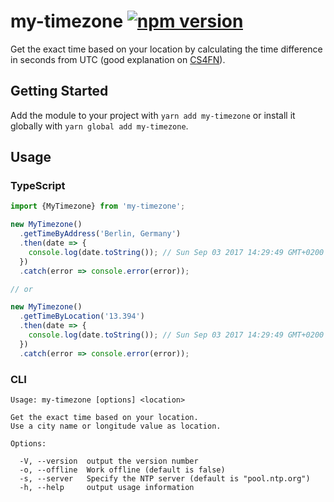 # my-timezone [![npm version](https://img.shields.io/npm/v/my-timezone.svg?style=flat)](https://www.npmjs.com/package/my-timezone)

Get the exact time based on your location by calculating the time difference in seconds from UTC (good explanation on [CS4FN](http://www.cs4fn.org/mobile/owntimezone.php)).

## Getting Started

Add the module to your project with `yarn add my-timezone` or install it globally with `yarn global add my-timezone`.

## Usage

### TypeScript

```ts
import {MyTimezone} from 'my-timezone';

new MyTimezone()
  .getTimeByAddress('Berlin, Germany')
  .then(date => {
    console.log(date.toString()); // Sun Sep 03 2017 14:29:49 GMT+0200
  })
  .catch(error => console.error(error));

// or

new MyTimezone()
  .getTimeByLocation('13.394')
  .then(date => {
    console.log(date.toString()); // Sun Sep 03 2017 14:29:49 GMT+0200
  })
  .catch(error => console.error(error));
```

### CLI

```
Usage: my-timezone [options] <location>

Get the exact time based on your location.
Use a city name or longitude value as location.

Options:

  -V, --version  output the version number
  -o, --offline  Work offline (default is false)
  -s, --server   Specify the NTP server (default is "pool.ntp.org")
  -h, --help     output usage information
```
